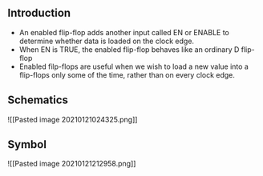 ## Introduction
- An enabled flip-flop adds another input called EN or ENABLE to determine whether data is loaded on the clock edge.
- When EN is TRUE, the enabled flip-flop behaves like an ordinary D flip-flop
- Enabled filp-flops are useful when we wish to load a new value into a flip-flops only some of the time, rather than on every clock edge. 
## Schematics
![[Pasted image 20210121024325.png]]
## Symbol
![[Pasted image 20210121212958.png]]
